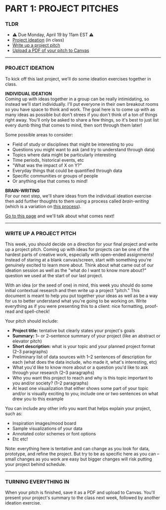 # PART 1: PROJECT PITCHES  

### TLDR  
* ⚠️ Due Monday, April 19 by 11am EST ⚠️  
* [Project ideation](#project-ideation) (in class)  
* [Write up a project pitch](#write-up-a-project-pitch)  
* [Upload a PDF of your pitch to Canvas](#turning-everything-in)  

***

### PROJECT IDEATION  
To kick off this last project, we'll do some ideation exercises together in class.

**INDIVIDUAL IDEATION**  
Coming up with ideas together in a group can be really intimidating, so instead we'll start individually. I'll put everyone in their own breakout rooms so you have space to think and work. The goal here is to come up with as many ideas as possible but don't strees if you don't think of a ton of things right away. You'll only be asked to share a few things, so it's best to just list every dumb thing that comes to mind, then sort through them later!

Some possible areas to consider:  
* Field of study or disciplines that might be interesting to you  
* Questions you might want to ask (and try to understand through data)  
* Topics where data might be particularly interesting  
* Time periods, historical events, etc  
* "What was the impact of X on Y?"  
* Everyday things that could be quantified through data  
* Specific communities or groups of people  
* Or anything else that comes to mind!  

**BRAIN-WRITING**  
For our next step, we'll share ideas from the individual ideation exercise then add further thoughts to them using a process called *brain-writing* (which is a variation on [this process](https://en.wikipedia.org/wiki/6-3-5_Brainwriting)).

[Go to this page](https://docs.google.com/spreadsheets/d/1BhFMav_MIDX_cNq62j22I2BsDK1VL6teymh-f4GOTCk/edit?usp=sharing) and we'll talk about what comes next!

***

### WRITE UP A PROJECT PITCH  
This week, you should decide on a direction for your final project and write up a project pitch. Coming up with ideas for projects can be one of the hardest parts of creative work, especially with open-ended assignments! Instead of staring at a blank canvas/screen, start with something you're genuinely excited to learn more about. Think about what came out of our ideation session as well as the "what do I want to know more about?" question we used at the start of our last project.

With an idea (or the seed of one) in mind, this week you should do some initial contextual research and then write up a project "pitch." This document is meant to help you put together your ideas as well as be a way for us to better understand what you're going to be working on. Write everything as if you were presenting this to a client: nice formatting, proof-read and spell-check!

Your pitch should include:  
* **Project title:** tentative but clearly states your project's goals  
* **Summary:** 1– or 2–sentence summary of your project (like an abstract or elevator pitch)  
* **Short description:** what is your topic and your planned project format (2–3 paragraphs)  
* Preliminary list of data sources with 1–2 sentences of description for each (what does the data include, who made it, what's interesting, etc)  
* What you'd like to know more about or a question you'd like to ask through your research (2–3 paragraphs)  
* Who you want this project to reach and why is this topic important to you and/or society? (1–2 paragraphs)  
* At least one visualization that either shows some part of your topic and/or is visually exciting to you; include one or two sentences on what drew you to this example

You can include any other info you want that helps explain your project, such as:  
* Inspiration images/mood board
* Sample visualizations of your data  
* Annotated color schemes or font options  
* Etc etc!

Note: everything here is tentative and can change as you look for data, prototype, and refine the project. But try to be as specific here as you can – small changes as you work are easy but bigger changes will risk putting your project behind schedule.

***

### TURNING EVERYTHING IN  
When your pitch is finished, save it as a PDF and upload to Canvas. You'll present your project's summary to the class next week, followed by another ideation exercise.

